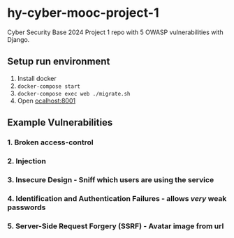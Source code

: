 # hy-cyber-mooc-project-1
Cyber Security Base 2024 Project 1 repo with 5 OWASP vulnerabilities with Django.

## Setup run environment
1. Install docker
2. ```docker-compose start```
4. ```docker-compose exec web ./migrate.sh```
5. Open [ocalhost:8001](localhost:8001)

## Example Vulnerabilities
### 1. Broken access-control

### 2. Injection

### 3. Insecure Design - Sniff which users are using the service

### 4. Identification and Authentication Failures - allows _very_ weak passwords

### 5. Server-Side Request Forgery (SSRF) - Avatar image from url